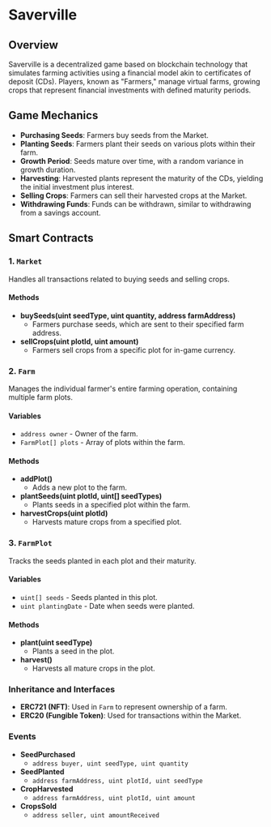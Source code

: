 # Saverville

## Overview
Saverville is a decentralized game based on blockchain technology that simulates farming activities using a financial model akin to certificates of deposit (CDs). Players, known as "Farmers," manage virtual farms, growing crops that represent financial investments with defined maturity periods.

## Game Mechanics
- **Purchasing Seeds**: Farmers buy seeds from the Market.
- **Planting Seeds**: Farmers plant their seeds on various plots within their farm.
- **Growth Period**: Seeds mature over time, with a random variance in growth duration.
- **Harvesting**: Harvested plants represent the maturity of the CDs, yielding the initial investment plus interest.
- **Selling Crops**: Farmers can sell their harvested crops at the Market.
- **Withdrawing Funds**: Funds can be withdrawn, similar to withdrawing from a savings account.

## Smart Contracts

### 1. `Market`
Handles all transactions related to buying seeds and selling crops.

#### Methods
- **buySeeds(uint seedType, uint quantity, address farmAddress)**
  - Farmers purchase seeds, which are sent to their specified farm address.
- **sellCrops(uint plotId, uint amount)**
  - Farmers sell crops from a specific plot for in-game currency.

### 2. `Farm`
Manages the individual farmer's entire farming operation, containing multiple farm plots.

#### Variables
- `address owner` - Owner of the farm.
- `FarmPlot[] plots` - Array of plots within the farm.

#### Methods
- **addPlot()**
  - Adds a new plot to the farm.
- **plantSeeds(uint plotId, uint[] seedTypes)**
  - Plants seeds in a specified plot within the farm.
- **harvestCrops(uint plotId)**
  - Harvests mature crops from a specified plot.

### 3. `FarmPlot`
Tracks the seeds planted in each plot and their maturity.

#### Variables
- `uint[] seeds` - Seeds planted in this plot.
- `uint plantingDate` - Date when seeds were planted.

#### Methods
- **plant(uint seedType)**
  - Plants a seed in the plot.
- **harvest()**
  - Harvests all mature crops in the plot.

### Inheritance and Interfaces

- **ERC721 (NFT)**: Used in `Farm` to represent ownership of a farm.
- **ERC20 (Fungible Token)**: Used for transactions within the Market.

### Events

- **SeedPurchased**
  - `address buyer, uint seedType, uint quantity`
- **SeedPlanted**
  - `address farmAddress, uint plotId, uint seedType`
- **CropHarvested**
  - `address farmAddress, uint plotId, uint amount`
- **CropsSold**
  - `address seller, uint amountReceived`
